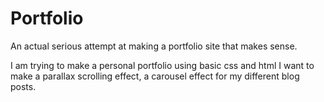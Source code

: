 # Portfolio
An actual serious attempt at making a portfolio site that makes sense.


I am trying to make a personal portfolio using basic css and html
I want to make a parallax scrolling effect, a carousel effect for my different blog posts.